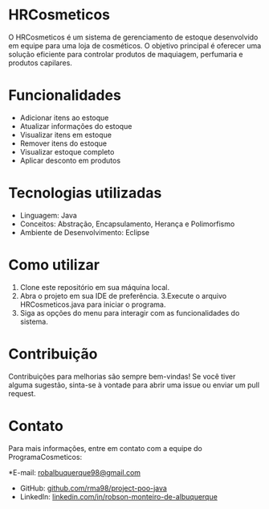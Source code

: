 # HRCosmeticos
O HRCosmeticos é um sistema de gerenciamento de estoque desenvolvido em equipe para uma loja de cosméticos. O objetivo principal é oferecer uma solução eficiente para controlar produtos de maquiagem, perfumaria e produtos capilares.

# Funcionalidades
* Adicionar itens ao estoque
* Atualizar informações do estoque
* Visualizar itens em estoque
* Remover itens do estoque
* Visualizar estoque completo
* Aplicar desconto em produtos
# Tecnologias utilizadas
* Linguagem: Java
* Conceitos: Abstração, Encapsulamento, Herança e Polimorfismo
* Ambiente de Desenvolvimento: Eclipse
# Como utilizar
1. Clone este repositório em sua máquina local.
2. Abra o projeto em sua IDE de preferência.
3.Execute o arquivo HRCosmeticos.java para iniciar o programa.
4. Siga as opções do menu para interagir com as funcionalidades do sistema.
# Contribuição
Contribuições para melhorias são sempre bem-vindas! Se você tiver alguma sugestão, sinta-se à vontade para abrir uma issue ou enviar um pull request.

# Contato
Para mais informações, entre em contato com a equipe do ProgramaCosmeticos:

*E-mail: robalbuquerque98@gmail.com
* GitHub: [github.com/rma98/project-poo-java](https://github.com/rma98/project-poo-java.git)
* LinkedIn: [linkedin.com/in/robson-monteiro-de-albuquerque](https://www.linkedin.com/in/robson-monteiro-de-albuquerque-8b3853230)